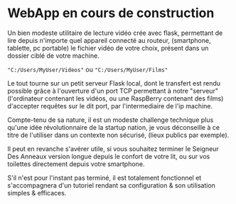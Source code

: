 # WebApp en cours de construction

Un bien modeste utilitaire de lecture vidéo crée avec flask, permettant de lire depuis n'importe quel appareil connecté au routeur, (smartphone, tablette, pc portable) le fichier vidéo de votre choix, présent dans un dossier ciblé de votre machine.

```"C:/Users/MyUser/Videos"``` ou ```"C:/Users/MyUser/Films"```

Le tout tourne sur un petit serveur Flask local, dont le transfert est rendu possible grâce à l'ouverture d'un port TCP permettant à notre "serveur" (l'ordinateur contenant les vidéos, ou une RaspBerry contenant des films) d'accepter requêtes sur le dit port, par l'intermediaire de l'ip machine.

Compte-tenu de sa nature, il est un modeste challenge technique plus qu'une idée révolutionnaire de la startup nation,
je vous déconseille à ce titre de l'utiliser dans un contexte non sécurisé, (lieux publics par exemple).

Il peut en revanche s'avérer utile, si vous souhaitez terminer le Seigneur Des Anneaux version longue depuis le confort de votre lit, ou sur vos toilettes directement depuis votre smartphone.

S'il n'est pour l'instant pas terminé, il est totalement fonctionnel et s'accompagnera d'un tutoriel rendant sa configuration & son utilisation simples & efficaces.